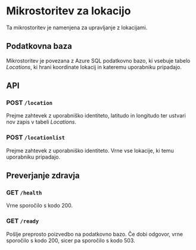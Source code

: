 
# Mikrostoritev za lokacijo
Ta mikrostoritev je namenjena za upravljanje z lokacijami.

## Podatkovna baza
Mikrostoritev je povezana z Azure SQL podatkovno bazo, ki vsebuje tabelo *Locations*, ki hrani koordinate lokacij in kateremu uporabniku pripadajo.

## API

### POST `/location`
Prejme zahtevek z uporabniško identiteto, latitudo in longitudo ter ustvari nov zapis v tabeli *Locations*.

### POST `/locationlist`
Prejme zahtevek z uporabniško identiteto. Vrne vse lokacije, ki temu uporabniku pripadajo.

## Preverjanje zdravja

###  GET `/health`
Vrne sporočilo s kodo 200.

###  GET `/ready`
Pošlje preprosto poizvedbo na podatkovno bazo. Če dobi odgovor, vrne sporočilo s kodo 200, sicer pa sporočilo s kodo 503.
